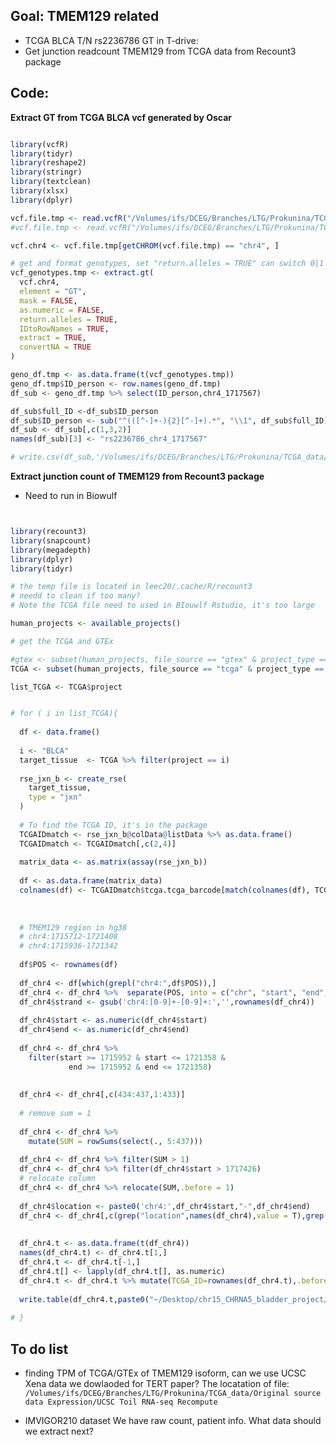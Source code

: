 ## Goal: TMEM129 related 
- TCGA BLCA T/N rs2236786 GT in T-drive:
- Get junction readcount TMEM129 from TCGA data from Recount3 package

## Code: 

**Extract GT from TCGA BLCA vcf generated by Oscar** 

```R

library(vcfR)
library(tidyr)
library(reshape2)
library(stringr) 
library(textclean)
library(xlsx)
library(dplyr)

vcf.file.tmp <- read.vcfR("/Volumes/ifs/DCEG/Branches/LTG/Prokunina/TCGA_data/TCGA_WGS_BLCA_hg38/projects/mapBC/multi_sample_output_Tumor.vcf")
#vcf.file.tmp <- read.vcfR("/Volumes/ifs/DCEG/Branches/LTG/Prokunina/TCGA_data/TCGA_WGS_BLCA_hg38/projects/mapBC/multi_sample_output_Blood.vcf")

vcf.chr4 <- vcf.file.tmp[getCHROM(vcf.file.tmp) == "chr4", ]

# get and format genotypes, set "return.alleles = TRUE" can switch 0|1 to A|G
vcf_genotypes.tmp <- extract.gt(
  vcf.chr4,
  element = "GT",
  mask = FALSE,
  as.numeric = FALSE,
  return.alleles = TRUE,
  IDtoRowNames = TRUE,
  extract = TRUE,
  convertNA = TRUE
)

geno_df.tmp <- as.data.frame(t(vcf_genotypes.tmp))
geno_df.tmp$ID_person <- row.names(geno_df.tmp)
df_sub <- geno_df.tmp %>% select(ID_person,chr4_1717567)

df_sub$full_ID <-df_sub$ID_person 
df_sub$ID_person <- sub("^(([^-]+-){2}[^-]+).*", "\\1", df_sub$full_ID)
df_sub <- df_sub[,c(1,3,2)]
names(df_sub)[3] <- "rs2236786_chr4_1717567"

# write.csv(df_sub,'/Volumes/ifs/DCEG/Branches/LTG/Prokunina/TCGA_data/Data_for_mapBC_project/mapBC_genotypes_rs2236786_TCGA_BLCA_Tumor.csv',row.names = F)


```


**Extract junction count of TMEM129 from Recount3 package**

- Need to run in Biowulf

```R


library(recount3)
library(snapcount)
library(megadepth)
library(dplyr)
library(tidyr)

# the temp file is located in leec20/.cache/R/recount3
# needd to clean if too many?
# Note the TCGA file need to used in BIouwlf Rstudio, it's too large

human_projects <- available_projects()

# get the TCGA and GTEx 

#gtex <- subset(human_projects, file_source == "gtex" & project_type == "data_sources")
TCGA <- subset(human_projects, file_source == "tcga" & project_type == "data_sources")

list_TCGA <- TCGA$project


# for ( i in list_TCGA){
  
  df <- data.frame()
  
  i <- "BLCA"
  target_tissue  <- TCGA %>% filter(project == i)
  
  rse_jxn_b <- create_rse(
    target_tissue,
    type = "jxn"
  )
  
  # To find the TCGA ID, it's in the package 
  TCGAIDmatch <- rse_jxn_b@colData@listData %>% as.data.frame()
  TCGAIDmatch <- TCGAIDmatch[,c(2,4)]
  
  matrix_data <- as.matrix(assay(rse_jxn_b))
  
  df <- as.data.frame(matrix_data)
  colnames(df) <- TCGAIDmatch$tcga.tcga_barcode[match(colnames(df), TCGAIDmatch$external_id)]
  
  
  
  # TMEM129 region in hg38
  # chr4:1715712-1721408
  # chr4:1715936-1721342
  
  df$POS <- rownames(df)
  
  df_chr4 <- df[which(grepl("chr4:",df$POS)),]
  df_chr4 <- df_chr4 %>%  separate(POS, into = c("chr", "start", "end",'strand'), sep = "[:-]")
  df_chr4$strand <- gsub('chr4:[0-9]+-[0-9]+:','',rownames(df_chr4))
  
  df_chr4$start <- as.numeric(df_chr4$start)
  df_chr4$end <- as.numeric(df_chr4$end)
  
  df_chr4 <- df_chr4 %>% 
    filter(start >= 1715952 & start <= 1721358 & 
             end >= 1715952 & end <= 1721358)
  
  
  df_chr4 <- df_chr4[,c(434:437,1:433)]
  
  # remove sum = 1
  
  df_chr4 <- df_chr4 %>% 
    mutate(SUM = rowSums(select(., 5:437)))
  
  df_chr4 <- df_chr4 %>% filter(SUM > 1)
  df_chr4 <- df_chr4 %>% filter(df_chr4$start > 1717426)
  # relocate column
  df_chr4 <- df_chr4 %>% relocate(SUM,.before = 1)
  
  df_chr4$location <- paste0('chr4:',df_chr4$start,"-",df_chr4$end)
  df_chr4 <- df_chr4[,c(grep("location",names(df_chr4),value = T),grep("TCGA",names(df_chr4),value = T))]
  
  
  df_chr4.t <- as.data.frame(t(df_chr4))
  names(df_chr4.t) <- df_chr4.t[1,]
  df_chr4.t <- df_chr4.t[-1,]
  df_chr4.t[] <- lapply(df_chr4.t[], as.numeric)
  df_chr4.t <- df_chr4.t %>% mutate(TCGA_ID=rownames(df_chr4.t),.before = 1)
  
  write.table(df_chr4.t,paste0("~/Desktop/chr15_CHRNA5_bladder_project/Recount3_for_GTEx_and_TCGA/TCGA_JC/",i,"_C5iso_jc.csv"),col.names = T,row.names = F,sep = ',',quote = F)
  
# }
```

## To do list

- finding TPM of TCGA/GTEx of TMEM129 isoform, can we use UCSC Xena data we dowlaoded for TERT paper?
  The locatation of file:
`/Volumes/ifs/DCEG/Branches/LTG/Prokunina/TCGA_data/Original source data Expression/UCSC Toil RNA-seq Recompute`

- IMVIGOR210 dataset
We have raw count, patient info.
What data should we extract next?








```

